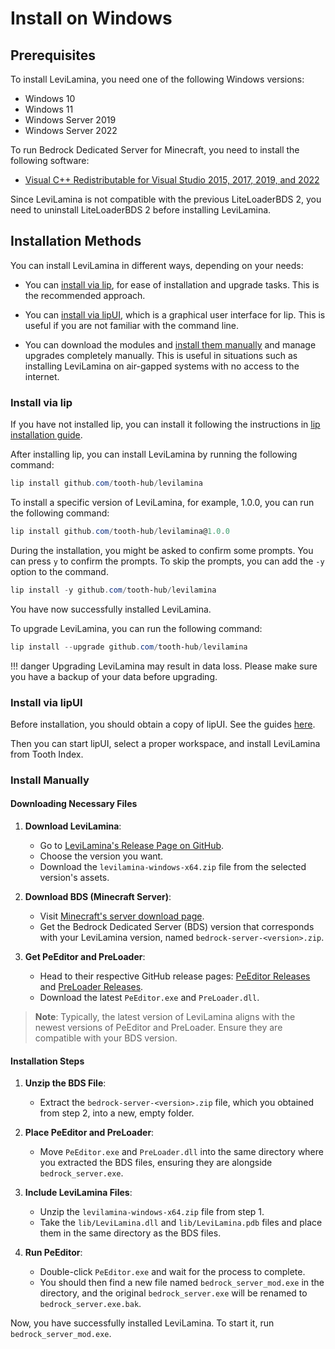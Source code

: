 # Install on Windows

## Prerequisites

To install LeviLamina, you need one of the following Windows versions:

- Windows 10
- Windows 11
- Windows Server 2019
- Windows Server 2022

To run Bedrock Dedicated Server for Minecraft, you need to install the following software:

- [Visual C++ Redistributable for Visual Studio 2015, 2017, 2019, and 2022](https://aka.ms/vs/17/release/vc_redist.x64.exe)

Since LeviLamina is not compatible with the previous LiteLoaderBDS 2, you need to uninstall LiteLoaderBDS 2 before installing LeviLamina.

## Installation Methods

You can install LeviLamina in different ways, depending on your needs:

- You can [install via lip](#install-via-lip), for ease of installation and upgrade tasks. This is the recommended approach.

- You can [install via lipUI](#install-via-lipui), which is a graphical user interface for lip. This is useful if you are not familiar with the command line.

- You can download the modules and [install them manually](#install-manually) and manage upgrades completely manually. This is useful in situations such as installing LeviLamina on air-gapped systems with no access to the internet.

### Install via lip

If you have not installed lip, you can install it following the instructions in [lip installation guide](https://docs.lippkg.com/installation.html).

After installing lip, you can install LeviLamina by running the following command:

```powershell
lip install github.com/tooth-hub/levilamina
```

To install a specific version of LeviLamina, for example, 1.0.0, you can run the following command:

```powershell
lip install github.com/tooth-hub/levilamina@1.0.0
```

During the installation, you might be asked to confirm some prompts. You can press `y` to confirm the prompts. To skip the prompts, you can add the `-y` option to the command.

```powershell
lip install -y github.com/tooth-hub/levilamina
```

You have now successfully installed LeviLamina.

To upgrade LeviLamina, you can run the following command:

```powershell
lip install --upgrade github.com/tooth-hub/levilamina
```

!!! danger
    Upgrading LeviLamina may result in data loss. Please make sure you have a backup of your data before upgrading.

### Install via lipUI

Before installation, you should obtain a copy of lipUI. See the guides [here](https://docs.lippkg.com/lipui_quickstart.html).

Then you can start lipUI, select a proper workspace, and install LeviLamina from Tooth Index.

### Install Manually

#### Downloading Necessary Files

1. **Download LeviLamina**:
   - Go to [LeviLamina's Release Page on GitHub](https://github.com/LiteLDev/LeviLamina/releases).
   - Choose the version you want.
   - Download the `levilamina-windows-x64.zip` file from the selected version's assets.

2. **Download BDS (Minecraft Server)**:
   - Visit [Minecraft's server download page](https://www.minecraft.net/en-us/download/server/bedrock).
   - Get the Bedrock Dedicated Server (BDS) version that corresponds with your LeviLamina version, named `bedrock-server-<version>.zip`.

3. **Get PeEditor and PreLoader**:
   - Head to their respective GitHub release pages: [PeEditor Releases](https://github.com/LiteLDev/PeEditor/releases) and [PreLoader Releases](https://github.com/LiteLDev/PreLoader/releases).
   - Download the latest `PeEditor.exe` and `PreLoader.dll`.

> **Note**: Typically, the latest version of LeviLamina aligns with the newest versions of PeEditor and PreLoader. Ensure they are compatible with your BDS version.

#### Installation Steps

1. **Unzip the BDS File**:
   - Extract the `bedrock-server-<version>.zip` file, which you obtained from step 2, into a new, empty folder.

2. **Place PeEditor and PreLoader**:
   - Move `PeEditor.exe` and `PreLoader.dll` into the same directory where you extracted the BDS files, ensuring they are alongside `bedrock_server.exe`.

3. **Include LeviLamina Files**:
   - Unzip the `levilamina-windows-x64.zip` file from step 1.
   - Take the `lib/LeviLamina.dll` and `lib/LeviLamina.pdb` files and place them in the same directory as the BDS files.

4. **Run PeEditor**:
   - Double-click `PeEditor.exe` and wait for the process to complete.
   - You should then find a new file named `bedrock_server_mod.exe` in the directory, and the original `bedrock_server.exe` will be renamed to `bedrock_server.exe.bak`.

Now, you have successfully installed LeviLamina. To start it, run `bedrock_server_mod.exe`.